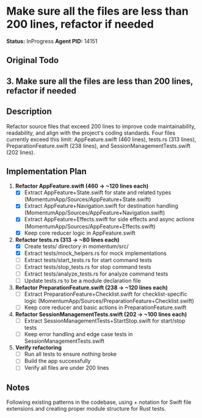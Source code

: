 # Make sure all the files are less than 200 lines, refactor if needed
**Status:** InProgress
**Agent PID:** 14151

## Original Todo
## 3. Make sure all the files are less than 200 lines, refactor if needed

## Description
Refactor source files that exceed 200 lines to improve code maintainability, readability, and align with the project's coding standards. Four files currently exceed this limit: AppFeature.swift (460 lines), tests.rs (313 lines), PreparationFeature.swift (238 lines), and SessionManagementTests.swift (202 lines).

## Implementation Plan
1. **Refactor AppFeature.swift (460 → ~120 lines each)**
   - [x] Extract AppFeature+State.swift for state and related types (MomentumApp/Sources/AppFeature+State.swift)
   - [x] Extract AppFeature+Navigation.swift for destination handling (MomentumApp/Sources/AppFeature+Navigation.swift)
   - [x] Extract AppFeature+Effects.swift for side effects and async actions (MomentumApp/Sources/AppFeature+Effects.swift)
   - [x] Keep core reducer logic in AppFeature.swift

2. **Refactor tests.rs (313 → ~80 lines each)**
   - [x] Create tests/ directory in momentum/src/
   - [x] Extract tests/mock_helpers.rs for mock implementations
   - [ ] Extract tests/start_tests.rs for start command tests
   - [ ] Extract tests/stop_tests.rs for stop command tests
   - [ ] Extract tests/analyze_tests.rs for analyze command tests
   - [ ] Update tests.rs to be a module declaration file

3. **Refactor PreparationFeature.swift (238 → ~120 lines each)**
   - [ ] Extract PreparationFeature+Checklist.swift for checklist-specific logic (MomentumApp/Sources/PreparationFeature+Checklist.swift)
   - [ ] Keep core reducer and basic actions in PreparationFeature.swift

4. **Refactor SessionManagementTests.swift (202 → ~100 lines each)**
   - [ ] Extract SessionManagementTests+StartStop.swift for start/stop tests
   - [ ] Keep error handling and edge case tests in SessionManagementTests.swift

5. **Verify refactoring**
   - [ ] Run all tests to ensure nothing broke
   - [ ] Build the app successfully
   - [ ] Verify all files are under 200 lines

## Notes
Following existing patterns in the codebase, using + notation for Swift file extensions and creating proper module structure for Rust tests.